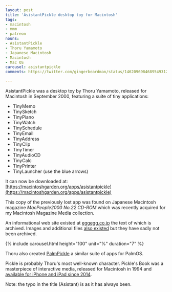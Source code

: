 ```yaml
---
layout: post
title: 'AsistantPickle desktop toy for Macintosh'
tags:
- macintosh
- mmm
- patreon
nouns:
- AsistantPickle
- Thoru Yamamoto
- Japanese Macintosh
- Macintosh
- Mac OS
carousel: asistantpickle
comments: https://twitter.com/gingerbeardman/status/1462096984689549312

---
```


AsistantPickle was a desktop toy by Thoru Yamamoto, released for Macintosh in September 2000, featuring a suite of tiny applications:

- TinyMemo
- TinySketch
- TinyPiano
- TinyWatch
- TinySchedule
- TinyEmail
- TinyAddress
- TinyClip
- TinyTimer
- TinyAudioCD
- TinyCalc
- TinyPrinter
- TinyLauncher (use the blue arrows)

It can now be downloaded at: [https://macintoshgarden.org/apps/asistantpickle](https://macintoshgarden.org/apps/asistantpickle)

This copy of the previously lost app was found on Japanese Macintosh magazine *MacPeople2000 No.22 CD-ROM* which was recently acquired for my Macintosh Magazine Media collection.

An informational web site existed at [eggegg.co.jp](https://web.archive.org/web/20010203173700/http://www.eggegg.co.jp:80/tango/rbhp/pasist2/pasist.html) the text of which is archived. Images and additional files [also existed](https://web.archive.org/web/20020528060444/http://www.eggegg.co.jp:80/tango/rbhp/pasist2/data/) but they have sadly not been archived.

{% include carousel.html height="100" unit="%" duration="7" %}

Thoru also created [PalmPickle](http://www.vector.co.jp/magazine/pocket/spotlight/030423/sl030423114.html) a similar suite of apps for PalmOS.

Pickle is probably Thoru's most well-known character. Pickle's Book was a masterpiece of interactive media, released for Macintosh in 1994 and [available for iPhone and iPad since 2014](https://apps.apple.com/gb/app/pickles-book/id794738212).

Note: the typo in the title (Asistant) is as it has always been.
